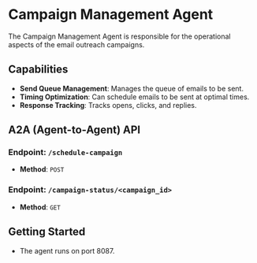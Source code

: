 # Campaign Management Agent

The Campaign Management Agent is responsible for the operational aspects of the email outreach campaigns.

## Capabilities

- **Send Queue Management**: Manages the queue of emails to be sent.
- **Timing Optimization**: Can schedule emails to be sent at optimal times.
- **Response Tracking**: Tracks opens, clicks, and replies.

## A2A (Agent-to-Agent) API

### Endpoint: `/schedule-campaign`

- **Method**: `POST`

### Endpoint: `/campaign-status/<campaign_id>`

- **Method**: `GET`

## Getting Started

- The agent runs on port 8087.
